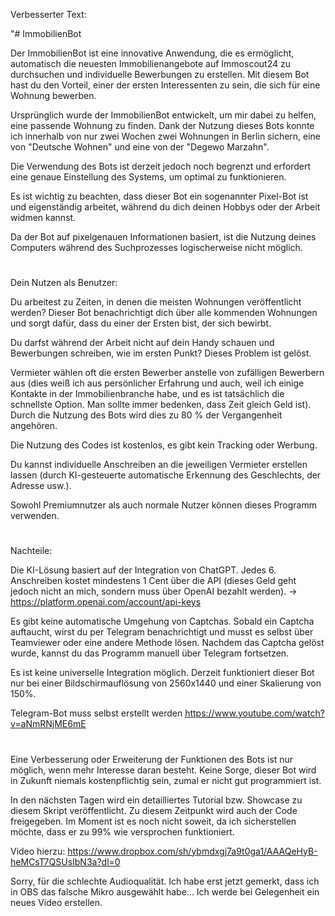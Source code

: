 Verbesserter Text:

"# ImmobilienBot

Der ImmobilienBot ist eine innovative Anwendung, die es ermöglicht, automatisch die neuesten Immobilienangebote auf Immoscout24 zu durchsuchen und individuelle Bewerbungen zu erstellen. Mit diesem Bot hast du den Vorteil, einer der ersten Interessenten zu sein, die sich für eine Wohnung bewerben.

Ursprünglich wurde der ImmobilienBot entwickelt, um mir dabei zu helfen, eine passende Wohnung zu finden. Dank der Nutzung dieses Bots konnte ich innerhalb von nur zwei Wochen zwei Wohnungen in Berlin sichern, eine von "Deutsche Wohnen" und eine von der "Degewo Marzahn".

Die Verwendung des Bots ist derzeit jedoch noch begrenzt und erfordert eine genaue Einstellung des Systems, um optimal zu funktionieren.

Es ist wichtig zu beachten, dass dieser Bot ein sogenannter Pixel-Bot ist und eigenständig arbeitet, während du dich deinen Hobbys oder der Arbeit widmen kannst.

Da der Bot auf pixelgenauen Informationen basiert, ist die Nutzung deines Computers während des Suchprozesses logischerweise nicht möglich.



#



Dein Nutzen als Benutzer:

Du arbeitest zu Zeiten, in denen die meisten Wohnungen veröffentlicht werden? Dieser Bot benachrichtigt dich über alle kommenden Wohnungen und sorgt dafür, dass du einer der Ersten bist, der sich bewirbt.

Du darfst während der Arbeit nicht auf dein Handy schauen und Bewerbungen schreiben, wie im ersten Punkt? Dieses Problem ist gelöst.

Vermieter wählen oft die ersten Bewerber anstelle von zufälligen Bewerbern aus (dies weiß ich aus persönlicher Erfahrung und auch, weil ich einige Kontakte in der Immobilienbranche habe, und es ist tatsächlich die schnellste Option. Man sollte immer bedenken, dass Zeit gleich Geld ist). Durch die Nutzung des Bots wird dies zu 80 % der Vergangenheit angehören.

Die Nutzung des Codes ist kostenlos, es gibt kein Tracking oder Werbung.

Du kannst individuelle Anschreiben an die jeweiligen Vermieter erstellen lassen (durch KI-gesteuerte automatische Erkennung des Geschlechts, der Adresse usw.).

Sowohl Premiumnutzer als auch normale Nutzer können dieses Programm verwenden.


#


Nachteile:

Die KI-Lösung basiert auf der Integration von ChatGPT. Jedes 6. Anschreiben kostet mindestens 1 Cent über die API (dieses Geld geht jedoch nicht an mich, sondern muss über OpenAI bezahlt werden). -> https://platform.openai.com/account/api-keys

Es gibt keine automatische Umgehung von Captchas. Sobald ein Captcha auftaucht, wirst du per Telegram benachrichtigt und musst es selbst über Teamviewer oder eine andere Methode lösen. Nachdem das Captcha gelöst wurde, kannst du das Programm manuell über Telegram fortsetzen.

Es ist keine universelle Integration möglich. Derzeit funktioniert dieser Bot nur bei einer Bildschirmauflösung von 2560x1440 und einer Skalierung von 150%.

Telegram-Bot muss selbst erstellt werden    https://www.youtube.com/watch?v=aNmRNjME6mE



#

Eine Verbesserung oder Erweiterung der Funktionen des Bots ist nur möglich, wenn mehr Interesse daran besteht. Keine Sorge, dieser Bot wird in Zukunft niemals kostenpflichtig sein, zumal er nicht gut programmiert ist.

In den nächsten Tagen wird ein detailliertes Tutorial bzw. Showcase zu diesem Skript veröffentlicht. Zu diesem Zeitpunkt wird auch der Code freigegeben. Im Moment ist es noch nicht soweit, da ich sicherstellen möchte, dass er zu 99% wie versprochen funktioniert.



Video hierzu: https://www.dropbox.com/sh/ybmdxgj7a9t0ga1/AAAQeHyB-heMCsT7QSUsIbN3a?dl=0

Sorry, für die schlechte Audioqualität. Ich habe erst jetzt gemerkt, dass ich in OBS das falsche Mikro ausgewählt habe...
Ich werde bei Gelegenheit ein neues Video erstellen.
